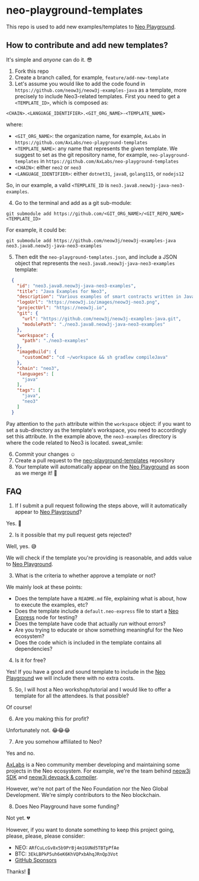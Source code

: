 # neo-playground-templates

This repo is used to add new examples/templates to [Neo Playground](https://neo-playground.dev).

## How to contribute and add new templates?

It's simple and *anyone* can do it. :sunglasses:

1) Fork this repo
2) Create a branch called, for example, `feature/add-new-template`
3) Let's assume you would like to add the code found in `https://github.com/neow3j/neow3j-examples-java` as a template, more precisely to include Neo3-related templates. First you need to get a `<TEMPLATE_ID>`, which is composed as:

```shell script
<CHAIN>.<LANGUAGE_IDENTIFIER>.<GIT_ORG_NAME>-<TEMPLATE_NAME>
``` 

where:

- `<GIT_ORG_NAME>`: the organization name, for example, `AxLabs` in `https://github.com/AxLabs/neo-playground-templates`
- `<TEMPLATE_NAME>`: any name that represents the given template. We suggest to set as the git repository name, for example, `neo-playground-templates` in `https://github.com/AxLabs/neo-playground-templates`
- `<CHAIN>`: either `neo2` or `neo3`
- `<LANGUAGE_IDENTIFIER>`: either `dotnet31`, `java8`, `golang115`, or `nodejs12`

So, in our example, a valid `<TEMPLATE_ID` is `neo3.java8.neow3j-java-neo3-examples`.

4) Go to the terminal and add as a git sub-module:

```shell script
git submodule add https://github.com/<GIT_ORG_NAME>/<GIT_REPO_NAME> <TEMPLATE_ID>
```

For example, it could be:

```shell script
git submodule add https://github.com/neow3j/neow3j-examples-java neo3.java8.neow3j-java-neo3-examples
```

5) Then edit the `neo-playground-templates.json`, and include a JSON object that represents the `neo3.java8.neow3j-java-neo3-examples` template:

```json
  {
    "id": "neo3.java8.neow3j-java-neo3-examples",
    "title": "Java Examples for Neo3",
    "description": "Various examples of smart contracts written in Java.",
    "logoUrl": "https://neow3j.io/images/neow3j-neo3.png",
    "projectUrl": "https://neow3j.io",
    "git": {
      "url": "https://github.com/neow3j/neow3j-examples-java.git",
      "modulePath": "./neo3.java8.neow3j-java-neo3-examples"
    },
    "workspace": {
      "path": "./neo3-examples"
    },
    "imageBuild": {
      "customCmd": "cd ~/workspace && sh gradlew compileJava"
    },
    "chain": "neo3",
    "languages": [
      "java"
    ],
    "tags": [
      "java",
      "neo3"
    ]
  }
```

Pay attention to the `path` attribute within the `workspace` object: if you want to set a sub-directory as the template's workspace, you need to accordingly set this attribute. In the example above, the `neo3-examples` directory is where the code related to Neo3 is located. sweat_smile: 

6) Commit your changes :relaxed:
7) Create a pull request to the [neo-playground-templates](https://github.com/AxLabs/neo-playground-templates) repository
8) Your template will automatically appear on the [Neo Playground](https://neo-playground.dev) as soon as we merge it! :rocket:

## FAQ

1. If I submit a pull request following the steps above, will it automatically appear to [Neo Playground](https://neo-playground.dev)?

Yes. :raised_hands: 

2. Is it possible that my pull request gets rejected?

Well, yes. :sweat_smile:

We will check if the template you're providing is reasonable, and adds value to [Neo Playground](https://neo-playground.dev).

3. What is the criteria to whether approve a template or not?

We mainly look at these points:

- Does the template have a `README.md` file, explaining what is about, how to execute the examples, etc?
- Does the template include a `default.neo-express` file to start a [Neo Express](https://github.com/neo-project/neo-express) node for testing?
- Does the template have code that actually *run* without errors?
- Are you trying to educate or show something meaningful for the Neo ecosystem?
- Does the code which is included in the template contains all dependencies?

4. Is it for free?

Yes! If you have a good and sound template to include in the [Neo Playground](https://neo-playground.dev) we will include there with no extra costs.

5. So, I will host a Neo workshop/tutorial and I would like to offer a template for all the attendees. Is that possible?

Of course! 

6. Are you making this for profit?

Unfortunately not. :joy::joy::joy:

7. Are you somehow affiliated to Neo?

Yes and no.

[AxLabs](https://axlabs.com) is a Neo community member developing and maintaining some projects in the Neo ecosystem. For example, we're the team behind [neow3j SDK](https://neow3j.io) and [neow3j devpack & compiler](https://neow3j.io).

However, we're not part of the Neo Foundation nor the Neo Global Development. We're simply contributors to the Neo blockchain.

8. Does Neo Playground have some funding?

Not yet. :broken_heart: 

However, if you want to donate something to keep this project going, please, please, please consider:

- NEO: `ARfCuLcGv8x5b9PrBj4m1GUNd5TBTpPfAe`
- BTC: `3EkLBPkP5uh6eK6KhVQPxbAhqJRnQp3Vot`
- [GitHub Sponsors](https://github.com/sponsors/AxLabs)

Thanks! :pray:
